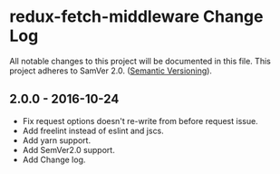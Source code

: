 # redux-fetch-middleware Change Log
All notable changes to this project will be documented in this file.
This project adheres to SamVer 2.0. ([Semantic Versioning](http://semver.org/)).

## 2.0.0 - 2016-10-24

- Fix request options doesn't re-write from before request issue.
- Add freelint instead of eslint and jscs.
- Add yarn support.
- Add SemVer2.0 support.
- Add Change log.
